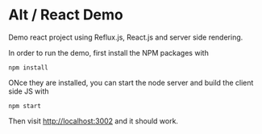 # Alt / React Demo

Demo react project using Reflux.js, React.js and server side rendering.

In order to run the demo, first install the NPM packages with 

```
npm install
```
  
ONce they are installed, you can start the node server and build the client side JS with

```
npm start
```
  
Then visit [http://localhost:3002](http://localhost:3002) and it should work.
